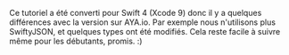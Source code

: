 Ce tutoriel a été converti pour Swift 4 (Xcode 9) donc il y a quelques différences avec la version sur AYA.io. Par exemple nous n'utilisons plus SwiftyJSON, et quelques types ont été modifiés. Cela reste facile à suivre même pour les débutants, promis. :)